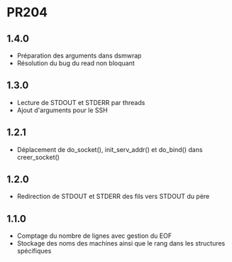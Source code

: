 # PR204 #

## 1.4.0 ##
* Préparation des arguments dans dsmwrap
* Résolution du bug du read non bloquant

## 1.3.0 ##
* Lecture de STDOUT et STDERR par threads
* Ajout d'arguments pour le SSH

## 1.2.1 ##
* Déplacement de do_socket(), init_serv_addr() et do_bind() dans creer_socket()

## 1.2.0 ##
* Redirection de STDOUT et STDERR des fils vers STDOUT du père

## 1.1.0 ##
* Comptage du nombre de lignes avec gestion du EOF
* Stockage des noms des machines ainsi que le rang dans les structures spécifiques
